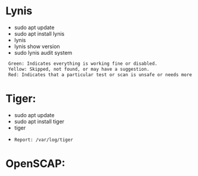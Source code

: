 # Lynis
- sudo apt update
- sudo apt install lynis
- lynis
- lynis show version
- sudo lynis audit system

```sh
 Green: Indicates everything is working fine or disabled.
 Yellow: Skipped, not found, or may have a suggestion.
 Red: Indicates that a particular test or scan is unsafe or needs more attention.
```

# Tiger:
- sudo apt update
- sudo apt install tiger
- tiger
- 
  ```sh
  Report: /var/log/tiger
  ```
# OpenSCAP:
